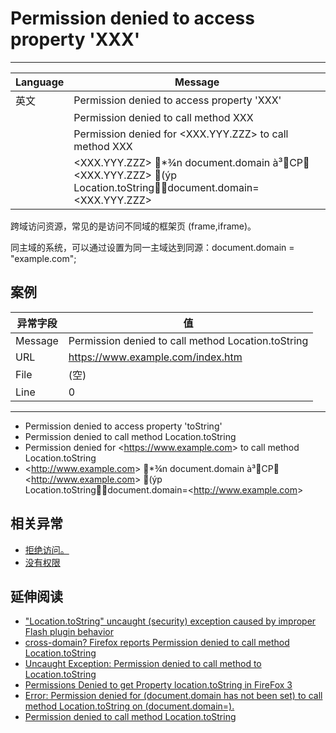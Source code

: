 
# Permission denied to access property 'XXX'

----

| Language | Message                                                                                                                                  |
|----------|------------------------------------------------------------------------------------------------------------------------------------------|
| 英文     | Permission denied to access property 'XXX'                                                                                               |
|          | Permission denied to call method XXX                                                                                                     |
|          | Permission denied for <XXX.YYY.ZZZ> to call method XXX                                                                                   |
|          | &lt;XXX.YYY.ZZZ&gt; *¾n document.domain à³CP &lt;XXX.YYY.ZZZ&gt; (ýp Location.toStringdocument.domain=&lt;XXX.YYY.ZZZ&gt; |


跨域访问资源，常见的是访问不同域的框架页 (frame,iframe)。

同主域的系统，可以通过设置为同一主域达到同源：document.domain = "example.com";


## 案例

| 异常字段 | 值                                                 |
|----------|----------------------------------------------------|
| Message  | Permission denied to call method Location.toString |
| URL      | https://www.example.com/index.htm                  |
| File     | (空)                                               |
| Line     | 0                                                  |

----

* Permission denied to access property 'toString'
* Permission denied to call method Location.toString
* Permission denied for &lt;https://www.example.com&gt; to call method Location.toString
* &lt;http://www.example.com&gt; *¾n document.domain à³CP &lt;http://www.example.com&gt; (ýp Location.toStringdocument.domain=&lt;http://www.example.com&gt;

## 相关异常

* [拒绝访问。](access-is-denied)
* [没有权限](permission-denied)

## 延伸阅读

* ["Location.toString" uncaught (security) exception caused by improper Flash plugin behavior](http://bugs.adobe.com/jira/browse/FP-561)
* [cross-domain? Firefox reports Permission denied to call method Location.toString](http://code.google.com/p/swfobject/issues/detail?id=318)
* [Uncaught Exception: Permission denied to call method to Location.toString](http://willperone.net/Code/as3error.php)
* [Permissions Denied to get Property location.toString in FireFox 3](http://www.west-wind.com/weblog/posts/2008/Jul/02/Permissions-Denied-to-get-Property-locationtoString-in-FireFox-3)
* [Error: Permission denied for (document.domain has not been set) to call method Location.toString on (document.domain=).](http://support.mozilla.com/zh-CN/questions/703527)
* [Permission denied to call method Location.toString](http://stackoverflow.com/questions/902501/permission-denied-to-call-method-location-tostring)
